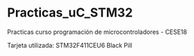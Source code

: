 # Practicas_uC_STM32
Practicas curso programación de microcontroladores - CESE18

Tarjeta utilizada: STM32F411CEU6 Black Pill 
